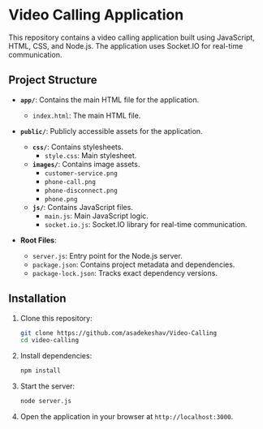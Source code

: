 # Video Calling Application

This repository contains a video calling application built using JavaScript, HTML, CSS, and Node.js. The application uses Socket.IO for real-time communication.

## Project Structure

- **`app/`**: Contains the main HTML file for the application.
  - `index.html`: The main HTML file.

- **`public/`**: Publicly accessible assets for the application.
  - **`css/`**: Contains stylesheets.
    - `style.css`: Main stylesheet.
  - **`images/`**: Contains image assets.
    - `customer-service.png`
    - `phone-call.png`
    - `phone-disconnect.png`
    - `phone.png`
  - **`js/`**: Contains JavaScript files.
    - `main.js`: Main JavaScript logic.
    - `socket.io.js`: Socket.IO library for real-time communication.

- **Root Files**:
  - `server.js`: Entry point for the Node.js server.
  - `package.json`: Contains project metadata and dependencies.
  - `package-lock.json`: Tracks exact dependency versions.

## Installation

1. Clone this repository:
   ```bash
   git clone https://github.com/asadekeshav/Video-Calling
   cd video-calling
   ```

2. Install dependencies:
   ```bash
   npm install
   ```

3. Start the server:
   ```bash
   node server.js
   ```

4. Open the application in your browser at `http://localhost:3000`.



